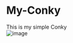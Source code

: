 # My-Conky
This is my simple Conky  
![image](https://user-images.githubusercontent.com/36704519/164891345-1062e1df-9359-42f8-9f97-fe11c4e7410d.png)
